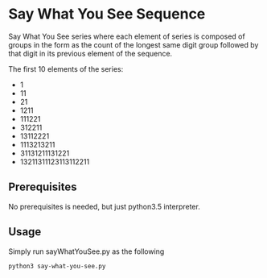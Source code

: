 # Say What You See Sequence

Say What You See series where each element of series is composed of groups in the form as the count of the longest same digit group followed by that digit in its previous element of the sequence.

The first 10 elements of the series:
* 1
* 11
* 21
* 1211
* 111221
* 312211
* 13112221
* 1113213211
* 31131211131221
* 13211311123113112211

## Prerequisites
   No prerequisites is needed, but just python3.5 interpreter.

## Usage
   Simply run sayWhatYouSee.py as the following
   
   ```commandline
   python3 say-what-you-see.py
```